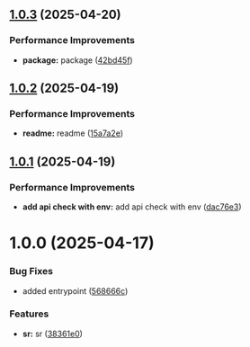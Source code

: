## [1.0.3](https://github.com/leocodeio-njs/njs-health/compare/v1.0.2...v1.0.3) (2025-04-20)


### Performance Improvements

* **package:** package ([42bd45f](https://github.com/leocodeio-njs/njs-health/commit/42bd45f15a3638f95c3c667954091c0e0d32318c))

## [1.0.2](https://github.com/leocodeio-njs/njs-health/compare/v1.0.1...v1.0.2) (2025-04-19)


### Performance Improvements

* **readme:** readme ([15a7a2e](https://github.com/leocodeio-njs/njs-health/commit/15a7a2e626705e0e1b90bc2f1f02e5942a7b4832))

## [1.0.1](https://github.com/leocodeio-njs/njs-health/compare/v1.0.0...v1.0.1) (2025-04-19)


### Performance Improvements

* **add api check with env:** add api check with env ([dac76e3](https://github.com/leocodeio-njs/njs-health/commit/dac76e3eecc82d6f226e15a83eae1e512597596d))

# 1.0.0 (2025-04-17)


### Bug Fixes

* added entrypoint ([568666c](https://github.com/leocodeio-njs/njs-health/commit/568666ccdb6b092c06700902db2fb44a32a0743c))


### Features

* **sr:** sr ([38361e0](https://github.com/leocodeio-njs/njs-health/commit/38361e09ead72e9a74a4e762ee6b28465e9b71b3))
